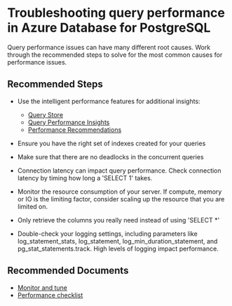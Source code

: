 <properties
    pageTitle="Troubleshooting query performance in Azure Database for PostgreSQL"
    description="Troubleshooting query performance in Azure Database for PostgreSQL"
    service="microsoft.dbforpostgresql"
    resource="servers"
    authors="jan-eng"
    ms.author="janeng"
    displayOrder="90"
    selfHelpType="generic"
    supportTopicIds="32640025"
    resourceTags="servers, databases"
    productPesIds="16222"
    cloudEnvironments="public, Fairfax"
    articleId="4291a00c-8807-495e-909e-bbcf8a8b765f"
	ownershipId="AzureData_AzureDatabaseforPostgreSQL"
/>

# Troubleshooting query performance in Azure Database for PostgreSQL

Query performance issues can have many different root causes. Work through the recommended steps to solve for the most common causes for performance issues.

## **Recommended Steps**

* Use the intelligent performance features for additional insights:

  * [Query Store](https://docs.microsoft.com/azure/postgresql/concepts-query-store)
  * [Query Performance Insights](https://docs.microsoft.com/azure/postgresql/concepts-query-performance-insight)
  * [Performance Recommendations](https://docs.microsoft.com/azure/postgresql/concepts-performance-recommendations)

* Ensure you have the right set of indexes created for your queries
* Make sure that there are no deadlocks in the concurrent queries
* Connection latency can impact query performance. Check connection latency by timing how long a 'SELECT 1' takes.
* Monitor the resource consumption of your server. If compute, memory or IO is the limiting factor, consider scaling up the resource that you are limited on.
* Only retrieve the columns you really need instead of using 'SELECT *'
* Double-check your logging settings, including parameters like log_statement_stats, log_statement, log_min_duration_statement, and pg_stat_statements.track. High levels of logging impact performance.

## **Recommended Documents**

* [Monitor and tune](https://docs.microsoft.com/azure/postgresql/concepts-monitoring)
* [Performance checklist](https://techcommunity.microsoft.com/t5/azure-database-for-postgresql/azure-database-for-postgresql-checklist-for-performance/ba-p/1113378)
